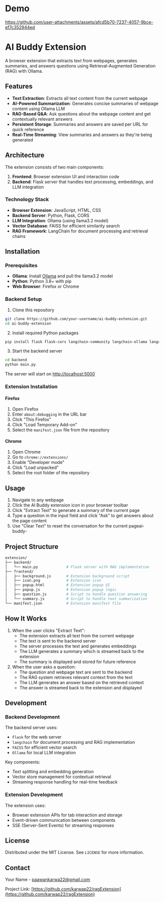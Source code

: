 
# Demo

https://github.com/user-attachments/assets/afcd5b70-7237-4057-9bce-ef7c352944ed

# AI Buddy Extension

A browser extension that extracts text from webpages, generates summaries, and answers questions using Retrieval-Augmented Generation (RAG) with Ollama.

## Features

- **Text Extraction**: Extracts all text content from the current webpage
- **AI-Powered Summarization**: Generates concise summaries of webpage content using Ollama LLM
- **RAG-Based Q&A**: Ask questions about the webpage content and get contextually relevant answers
- **Persistent Storage**: Summaries and answers are saved per URL for quick reference
- **Real-Time Streaming**: View summaries and answers as they're being generated

## Architecture

The extension consists of two main components:

1. **Frontend**: Browser extension UI and interaction code
2. **Backend**: Flask server that handles text processing, embeddings, and LLM integration

### Technology Stack

- **Browser Extension**: JavaScript, HTML, CSS
- **Backend Server**: Python, Flask, CORS
- **LLM Integration**: Ollama (using llama3.2 model)
- **Vector Database**: FAISS for efficient similarity search
- **RAG Framework**: LangChain for document processing and retrieval chains

## Installation

### Prerequisites

- **Ollama**: Install [Ollama](https://ollama.ai/) and pull the llama3.2 model
- **Python**: Python 3.8+ with pip
- **Web Browser**: Firefox or Chrome

### Backend Setup

1. Clone this repository
```bash
git clone https://github.com/your-username/ai-buddy-extension.git
cd ai-buddy-extension
```
2. Install required Python packages
```bash
pip install flask flask-cors langchain-community langchain-ollama langchain faiss-cpu
```
3. Start the backend server
```bash
cd backend 
python main.py
```
The server will start on [http://localhost:5000](http://localhost:5000)
### Extension Installation

#### Firefox

1.  Open Firefox
2.  Enter `about:debugging` in the URL bar
3.  Click "This Firefox"
4.  Click "Load Temporary Add-on"
5.  Select the `manifest.json` file from the repository

#### Chrome

1.  Open Chrome
2.  Go to `chrome://extensions/`
3.  Enable "Developer mode"
4.  Click "Load unpacked"
5.  Select the root folder of the repository

## Usage

1.  Navigate to any webpage
2.  Click the AI Buddy extension icon in your browser toolbar
3.  Click "Extract Text" to generate a summary of the current page
4.  Type a question in the input field and click "Ask" to get answers about the page content
5.  Use "Clear Text" to reset the conversation for the current pageai-buddy-
## Project Structure
```bash
extension/
├── backend/
│   └── main.py             # Flask server with RAG implementation
├── frontend/
│   ├── background.js       # Extension background script
│   ├── icon.png            # Extension icon
│   ├── popup.html          # Extension popup UI
│   ├── popup.js            # Extension popup logic
│   ├── question.js         # Script to handle question answering
│   └── summary.js          # Script to handle text summarization
└── manifest.json           # Extension manifest file
```
## How It Works

1.  When the user clicks "Extract Text":
    -   The extension extracts all text from the current webpage
    -   The text is sent to the backend server
    -   The server processes the text and generates embeddings
    -   The LLM generates a summary which is streamed back to the extension
    -   The summary is displayed and stored for future reference
2.  When the user asks a question:
    -   The question and webpage text are sent to the backend
    -   The RAG system retrieves relevant context from the text
    -   The LLM generates an answer based on the retrieved context
    -   The answer is streamed back to the extension and displayed
## Development

### Backend Development

The backend server uses:

-   `Flask` for the web server
-   `langchain` for document processing and RAG implementation
-   `FAISS` for efficient vector search
-   `Ollama` for local LLM integration

Key components:

-   Text splitting and embedding generation
-   Vector store management for contextual retrieval
-   Streaming response handling for real-time feedback

### Extension Development

The extension uses:

-   Browser extension APIs for tab interaction and storage
-   Event-driven communication between components
-   SSE (Server-Sent Events) for streaming responses

## License

Distributed under the MIT License. See `LICENSE` for more information.

## Contact

Your Name - [paawankarwa22@gmail.com](mailto:your-email@example.com)

Project Link: [https://github.com/karwap22/ragExtension](https://github.com/karwap22/ragExtension)

